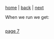 [home](./page01.md) | [back](./page05.md) | [next](./page07.md)

When we run we get:
```
```


[page 7](./page07.md)
